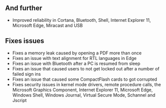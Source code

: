 ## And further
- Improved reliability in Cortana, Bluetooth, Shell, Internet Explorer 11, Microsoft Edge, Miracast and USB

## Fixes issues
- Fixes a memory leak caused by opening a PDF more than once
- Fixes an issue with text alignment for RTL languages in Edge
- Fixes an issue with Bluetooth after a PC is resumed from sleep
- Fixes an issue that caused users to not get locked out after a number of failed sign ins
- Fixes an issue that caused some CompactFlash cards to got corrupted
- Fixes security issues in kernel mode drivers, remote procedure calls, the Microsoft Graphics Component, Internet Explorer 11, Microsoft Edge, Windows Shell, Windows Journal, Virtual Secure Mode, Schannel and Jscript
